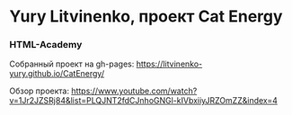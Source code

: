 # Yury Litvinenko, проект Cat Energy
### HTML-Academy

Собранный проект на gh-pages: https://litvinenko-yury.github.io/CatEnergy/

Обзор проекта: https://www.youtube.com/watch?v=1Jr2JZSRj84&list=PLQJNT2fdCJnhoGNGl-kIVbxiiyJRZOmZZ&index=4

